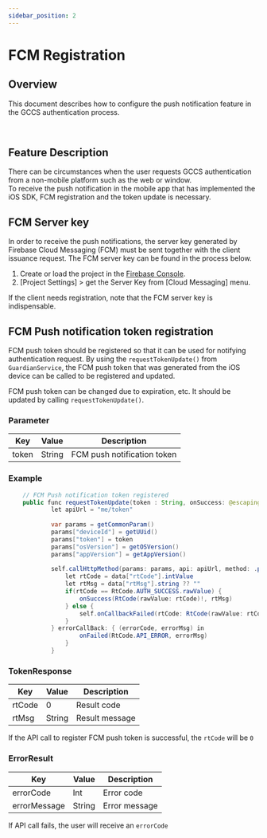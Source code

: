 ```yaml
---
sidebar_position: 2
---
```

# FCM Registration

## Overview
This document describes how to configure the push notification feature in the GCCS authentication process.

<br/>

## Feature Description
There can be circumstances when the user requests GCCS authentication from a non-mobile platform such as the web or window.  
To receive the push notification in the mobile app that has implemented the iOS SDK, FCM registration and the token update is necessary.

## FCM Server key

In order to receive the push notifications, the server key generated by Firebase Cloud Messaging (FCM) must be sent together with the client issuance request.
The FCM server key can be found in the process below.
1. Create or load the project in the [Firebase Console](https://console.firebase.google.com/).
2. [Project Settings] > get the Server Key from [Cloud Messaging] menu.

If the client needs registration, note that the FCM server key is indispensable.


## FCM Push notification token registration
FCM push token should be registered so that it can be used for notifying authentication request.
By using the `requestTokenUpdate()` from `GuardianService`, the FCM push token that was generated from the iOS device can be called to be registered and updated.

FCM push token can be changed due to expiration, etc. It should be updated by calling `requestTokenUpdate()`.

### Parameter
|Key|Value|Description|
|------|---|---|
|token|String|FCM push notification token|

### Example
```java
    // FCM Push notification token registered
    public func requestTokenUpdate(token : String, onSuccess: @escaping(RtCode, String)-> Void, onFailed: @escaping(RtCode, String)-> Void) {
            let apiUrl = "me/token"
    
            var params = getCommonParam()
            params["deviceId"] = getUUid()
            params["token"] = token
            params["osVersion"] = getOSVersion()
            params["appVersion"] = getAppVersion()
    
            self.callHttpMethod(params: params, api: apiUrl, method: .put) { (data: JSON) in
                let rtCode = data["rtCode"].intValue
                let rtMsg = data["rtMsg"].string ?? ""
                if(rtCode == RtCode.AUTH_SUCCESS.rawValue) {
                    onSuccess(RtCode(rawValue: rtCode)!, rtMsg)
                } else {
                    self.onCallbackFailed(rtCode: RtCode(rawValue: rtCode)!, onFailed: onFailed)
                }
            } errorCallBack: { (errorCode, errorMsg) in
                    onFailed(RtCode.API_ERROR, errorMsg)
                }
            }
```
### TokenResponse
|Key|Value|Description|
|------|---|---|
|rtCode|0|Result code|
|rtMsg|String|Result message|

If the API call to register FCM push token is successful, the `rtCode` will be `0`

### ErrorResult
|Key|Value|Description|
|------|---|---|
|errorCode|Int|Error code|
|errorMessage|String|Error message|

If API call fails, the user will receive an `errorCode`